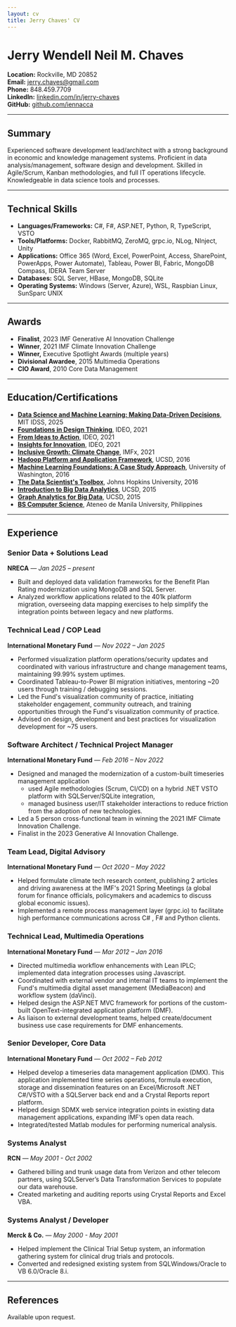 ```yaml
---
layout: cv
title: Jerry Chaves' CV
---
```

# Jerry Wendell Neil M. Chaves

**Location:** Rockville, MD 20852\
**Email:** [jerry.chaves@gmail.com](mailto\:jerry.chaves@gmail.com)\
**Phone:** 848.459.7709\
**LinkedIn:** [linkedin.com/in/jerry-chaves](https://linkedin.com/in/jerry-chaves)\
**GitHub:** [github.com/iennacca](https://github.com/iennacca)

---

## Summary

Experienced software development lead/architect with a strong background in economic and knowledge management systems. Proficient in data analysis/management, software design and development. Skilled in Agile/Scrum, Kanban methodologies, and full IT operations lifecycle. Knowledgeable in data science tools and processes.

---

## Technical Skills

- **Languages/Frameworks:** C#, F#, ASP.NET, Python, R, TypeScript, VSTO
- **Tools/Platforms:** Docker, RabbitMQ, ZeroMQ, grpc.io, NLog, NInject, Unity
- **Applications:** Office 365 (Word, Excel, PowerPoint, Access, SharePoint, PowerApps, Power Automate), Tableau, Power BI, Fabric, MongoDB Compass, IDERA Team Server
- **Databases:** SQL Server, HBase, MongoDB, SQLite
- **Operating Systems:** Windows (Server, Azure), WSL, Raspbian Linux, SunSparc UNIX

---

## Awards

- **Finalist**, 2023 IMF Generative AI Innovation Challenge
- **Winner**, 2021 IMF Climate Innovation Challenge
- **Winner,** Executive Spotlight Awards (multiple years)
- **Divisional Awardee**, 2015 Multimedia Operations
- **CIO Award**, 2010 Core Data Management

---

## Education/Certifications

- **[Data Science and Machine Learning: Making Data-Driven Decisions](https://www.mygreatlearning.com/certificate/VOVNMFNP)**, MIT IDSS, 2025
- **[Foundations in Design Thinking](https://www.credential.net/72d258f8-be86-4f73-8211-20a4fdb586bb#gs.k4d86g)**, IDEO, 2021
- **[From Ideas to Action](https://ideou.novoed.com/#!/courses/ideas-nov11-dec19/statements/2569942)**, IDEO, 2021
- **[Insights for Innovation](https://ideou.novoed.com/#!/courses/insights-nov11-dec19/statements/2569942)**, IDEO, 2021
- **[Inclusive Growth: Climate Change](https://courses.edx.org/certificates/394cbe2a05d94e41826f643e1d047f4e)**, IMFx, 2021
- **[Hadoop Platform and Application Framework](https://www.coursera.org/account/accomplishments/verify/85HTLFF5T5MG)**, UCSD, 2016
- **[Machine Learning Foundations: A Case Study Approach](https://www.coursera.org/account/accomplishments/verify/ZZW4UGWGUR79)**, University of Washington, 2016
- **[The Data Scientist's Toolbox](https://www.coursera.org/account/accomplishments/verify/G662F9V8HQ)**, Johns Hopkins University, 2016
- **[Introduction to Big Data Analytics](https://www.coursera.org/account/accomplishments/verify/ZZC223GVHH9M)**, UCSD, 2015
- **[Graph Analytics for Big Data](https://www.coursera.org/account/accomplishments/verify/UPPQF2E2W6XR)**, UCSD, 2015
- **[BS Computer Science](https://www.ateneo.edu/sose/discs)**, Ateneo de Manila University, Philippines

---

## Experience

### Senior Data + Solutions Lead

**NRECA** — *Jan 2025 – present*

- Built and deployed data validation frameworks for the Benefit Plan Rating modernization using MongoDB and SQL Server.
- Analyzed workflow applications related to the 401k platform migration, overseeing data mapping exercises to help simplify the integration points between legacy and new platforms.

### Technical Lead / COP Lead

**International Monetary Fund** — *Nov 2022 – Jan 2025*

- Performed visualization platform operations/security updates and coordinated with various infrastructure and change management teams, maintaining 99.99% system uptimes.
- Coordinated Tableau-to-Power BI migration initiatives, mentoring ~20 users through training / debugging sessions.
- Led the Fund's visualization community of practice, initiating stakeholder engagement, community outreach, and training opportunities through the Fund's visualization community of practice.
- Advised on design, development and best practices for visualization development for ~75 users.

### Software Architect / Technical Project Manager

**International Monetary Fund** — *Feb 2016 – Nov 2022*

- Designed and managed the modernization of a custom-built timeseries management application
    - used Agile methodologies (Scrum, CI/CD) on a hybrid .NET VSTO platform with SQLServer/SQLite integration,
    - managed business user/IT stakeholder interactions to reduce friction from the adoption of new technologies.
- Led a 5 person cross-functional team in winning the 2021 IMF Climate Innovation Challenge.
- Finalist in the 2023 Generative AI Innovation Challenge.

### Team Lead, Digital Advisory

**International Monetary Fund** — *Oct 2020 – May 2022*

- Helped formulate climate tech research content, publishing 2 articles and driving awareness at the IMF's 2021 Spring Meetings (a global forum for finance officials, policymakers and academics to discuss global economic issues).
- Implemented a remote process management layer (grpc.io) to facilitate high performance communications across C# , F# and Python clients.

### Technical Lead, Multimedia Operations

**International Monetary Fund** — *Mar 2012 – Jan 2016*

- Directed multimedia workflow enhancements with Lean IPLC; implemented data integration processes using Javascript.
- Coordinated with external vendor and internal IT teams to implement the Fund's multimedia digital asset management (MediaBeacon) and workflow system (daVinci).
- Helped design the ASP.NET MVC framework for portions of the custom-built OpenText-integrated application platform (DMF).
- As liaison to external development teams, helped create/document business use case requirements for DMF enhancements.

### Senior Developer, Core Data

**International Monetary Fund** — *Oct 2002 – Feb 2012*

- Helped develop a timeseries data management application (DMX). This application implemented time series operations, formula execution, storage and dissemination features on an Excel/Microsoft .NET C#/VSTO  with a SQLServer back end and a Crystal Reports report platform. 
- Helped design SDMX web service integration points in existing data management applications, expanding IMF’s open data reach.
- Integrated/tested Matlab modules for performing numerical analysis.

### Systems Analyst

**RCN** — *May 2001 - Oct 2002*

- Gathered billing and trunk usage data from Verizon and other telecom partners, using SQLServer’s Data Transformation Services to populate our data warehouse. 
- Created marketing and auditing reports using Crystal Reports and Excel VBA.

### Systems Analyst / Developer

**Merck & Co.** — *May 2000 - May 2001*

- Helped implement the Clinical Trial Setup system, an information gathering system for clinical drug trials and protocols. 
- Converted and redesigned existing system from SQLWindows/Oracle to VB 6.0/Oracle 8.i.

---

## References

Available upon request.
